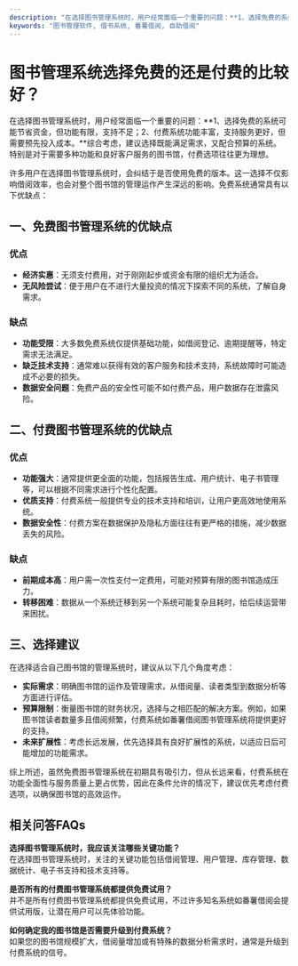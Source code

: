```yaml
---
description: "在选择图书管理系统时，用户经常面临一个重要的问题：**1、选择免费的系统可能节省资金，但功能有限，支持不足；2、付费系统功能丰富，支持服务更好，但需要预先投入成本。**综合考虑，建议选择既能满足需求，又配合预算的系统。特别是对于需要多种功能和良好客户服务的图书馆，付费选项往往更为理想。"
keywords: "图书管理软件, 借书系统, 番薯借阅, 自助借阅"
---
```

# 图书管理系统选择免费的还是付费的比较好？

在选择图书管理系统时，用户经常面临一个重要的问题：**1、选择免费的系统可能节省资金，但功能有限，支持不足；2、付费系统功能丰富，支持服务更好，但需要预先投入成本。**综合考虑，建议选择既能满足需求，又配合预算的系统。特别是对于需要多种功能和良好客户服务的图书馆，付费选项往往更为理想。

许多用户在选择图书管理系统时，会纠结于是否使用免费的版本。这一选择不仅影响借阅效率，也会对整个图书馆的管理运作产生深远的影响。免费系统通常具有以下优缺点：

## **一、免费图书管理系统的优缺点**

### 优点
- **经济实惠**：无须支付费用，对于刚刚起步或资金有限的组织尤为适合。
- **无风险尝试**：便于用户在不进行大量投资的情况下探索不同的系统，了解自身需求。

### 缺点
- **功能受限**：大多数免费系统仅提供基础功能，如借阅登记、逾期提醒等，特定需求无法满足。
- **缺乏技术支持**：通常难以获得有效的客户服务和技术支持，系统故障时可能造成不必要的损失。
- **数据安全问题**：免费产品的安全性可能不如付费产品，用户数据存在泄露风险。

## **二、付费图书管理系统的优缺点**

### 优点
- **功能强大**：通常提供更全面的功能，包括报告生成、用户统计、电子书管理等，可以根据不同需求进行个性化配置。
- **优质支持**：付费系统一般提供专业的技术支持和培训，让用户更高效地使用系统。
- **数据安全性**：付费方案在数据保护及隐私方面往往有更严格的措施，减少数据丢失的风险。

### 缺点
- **前期成本高**：用户需一次性支付一定费用，可能对预算有限的图书馆造成压力。
- **转移困难**：数据从一个系统迁移到另一个系统可能复杂且耗时，给后续运营带来困扰。

## **三、选择建议**

在选择适合自己图书馆的管理系统时，建议从以下几个角度考虑：

- **实际需求**：明确图书馆的运作及管理需求，从借阅量、读者类型到数据分析等方面进行评估。
- **预算限制**：衡量图书馆的财务状况，选择与之相匹配的解决方案。例如，如果图书馆读者数量多且借阅频繁，付费系统如番薯借阅图书管理系统将提供更好的支持。
- **未来扩展性**：考虑长远发展，优先选择具有良好扩展性的系统，以适应日后可能增加的功能需求。

综上所述，虽然免费图书管理系统在初期具有吸引力，但从长远来看，付费系统在功能全面性与服务质量上更占优势，因此在条件允许的情况下，建议优先考虑付费选项，以确保图书馆的高效运作。

## 相关问答FAQs

**选择图书管理系统时，我应该关注哪些关键功能？**  
在选择图书管理系统时，关注的关键功能包括借阅管理、用户管理、库存管理、数据统计、电子书支持和技术支持等。

**是否所有的付费图书管理系统都提供免费试用？**  
并不是所有付费图书管理系统都提供免费试用，不过许多知名系统如番薯借阅会提供试用版，让潜在用户可以先体验功能。

**如何确定我的图书馆是否需要升级到付费系统？**  
如果您的图书馆规模扩大，借阅量增加或有特殊的数据分析需求时，通常是升级到付费系统的信号。
